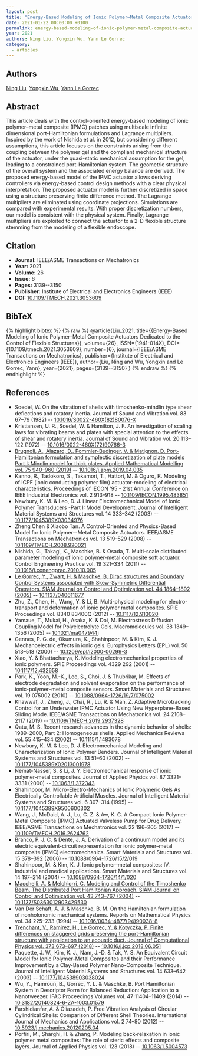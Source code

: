 ```yaml
---
layout: post
title: "Energy-Based Modeling of Ionic Polymer–Metal Composite Actuators Dedicated to the Control of Flexible Structures"
date: 2021-01-22 00:00:00 +0100
permalink: energy-based-modeling-of-ionic-polymer-metal-composite-actuators-dedicated-to-the-control-of-flexible-structures
year: 2021
authors: Ning Liu, Yongxin Wu, Yann Le Gorrec
category:
  - articles
---
```

 
## Authors
[Ning Liu](authors/ning_liu), [Yongxin Wu](authors/yongxin_wu), [Yann Le Gorrec](authors/yann_le_gorrec)
 
## Abstract
This article deals with the control-oriented energy-based modeling of ionic polymer–metal composite (IPMC) patches using multiscale infinite dimensional port-Hamiltonian formulations and Lagrange multipliers. Inspired by the work of Nishida et al. in 2012, but considering different assumptions, this article focuses on the constraints arising from the coupling between the polymer gel and the compliant mechanical structure of the actuator, under the quasi-static mechanical assumption for the gel, leading to a constrained port-Hamiltonian system. The geometric structure of the overall system and the associated energy balance are derived. The proposed energy-based model of the IPMC actuator allows deriving controllers via energy-based control design methods with a clear physical interpretation. The proposed actuator model is further discretized in space using a structure preserving finite difference method. The Lagrange multipliers are eliminated using coordinate projections. Simulations are compared with experimental results. With proper discretization numbers, our model is consistent with the physical system. Finally, Lagrange multipliers are exploited to connect the actuator to a 2-D flexible structure stemming from the modeling of a flexible endoscope.
 
## Citation
- **Journal:** IEEE/ASME Transactions on Mechatronics
- **Year:** 2021
- **Volume:** 26
- **Issue:** 6
- **Pages:** 3139--3150
- **Publisher:** Institute of Electrical and Electronics Engineers (IEEE)
- **DOI:** [10.1109/TMECH.2021.3053609](https://doi.org/10.1109/TMECH.2021.3053609)
 
## BibTeX
{% highlight bibtex %}
{% raw %}
@article{Liu_2021,
  title={{Energy-Based Modeling of Ionic Polymer–Metal Composite Actuators Dedicated to the Control of Flexible Structures}},
  volume={26},
  ISSN={1941-014X},
  DOI={10.1109/tmech.2021.3053609},
  number={6},
  journal={IEEE/ASME Transactions on Mechatronics},
  publisher={Institute of Electrical and Electronics Engineers (IEEE)},
  author={Liu, Ning and Wu, Yongxin and Le Gorrec, Yann},
  year={2021},
  pages={3139--3150}
}
{% endraw %}
{% endhighlight %}
 
## References
- Soedel, W. On the vibration of shells with timoshenko-mindlin type shear deflections and rotatory inertia. Journal of Sound and Vibration vol. 83 67–79 (1982) -- [10.1016/S0022-460X(82)80076-X](https://doi.org/10.1016/S0022-460X(82)80076-X)
- Kristiansen, U. R., Soedel, W. & Hamilton, J. F. An investigation of scaling laws for vibrating beams and plates with special attention to the effects of shear and rotatory inertia. Journal of Sound and Vibration vol. 20 113–122 (1972) -- [10.1016/0022-460X(72)90766-3](https://doi.org/10.1016/0022-460X(72)90766-3)
- [Brugnoli, A., Alazard, D., Pommier-Budinger, V. & Matignon, D. Port-Hamiltonian formulation and symplectic discretization of plate models Part I: Mindlin model for thick plates. Applied Mathematical Modelling vol. 75 940–960 (2019)](port-hamiltonian-formulation-and-symplectic-discretization-of-plate-models-part-i-mindlin-model-for-thick-plates) -- [10.1016/j.apm.2019.04.035](https://doi.org/10.1016/j.apm.2019.04.035)
- Kanno, R., Tadokoro, S., Takamori, T., Hattori, M. & Oguro, K. Modeling of ICPF (ionic conducting polymer film) actuator-modeling of electrical characteristics. Proceedings of IECON ’95 - 21st Annual Conference on IEEE Industrial Electronics vol. 2 913–918 -- [10.1109/IECON.1995.483851](https://doi.org/10.1109/IECON.1995.483851)
- Newbury, K. M. & Leo, D. J. Linear Electromechanical Model of Ionic Polymer Transducers           -Part I: Model Development. Journal of Intelligent Material Systems and Structures vol. 14 333–342 (2003) -- [10.1177/1045389X03034976](https://doi.org/10.1177/1045389X03034976)
- Zheng Chen & Xiaobo Tan. A Control-Oriented and Physics-Based Model for Ionic Polymer--Metal Composite Actuators. IEEE/ASME Transactions on Mechatronics vol. 13 519–529 (2008) -- [10.1109/TMECH.2008.920021](https://doi.org/10.1109/TMECH.2008.920021)
- Nishida, G., Takagi, K., Maschke, B. & Osada, T. Multi-scale distributed parameter modeling of ionic polymer-metal composite soft actuator. Control Engineering Practice vol. 19 321–334 (2011) -- [10.1016/j.conengprac.2010.10.005](https://doi.org/10.1016/j.conengprac.2010.10.005)
- [Le Gorrec, Y., Zwart, H. & Maschke, B. Dirac structures and Boundary Control Systems associated with Skew-Symmetric Differential Operators. SIAM Journal on Control and Optimization vol. 44 1864–1892 (2005)](dirac-structures-and-boundary-control-systems-associated-with-skew-symmetric-differential-operators) -- [10.1137/040611677](https://doi.org/10.1137/040611677)
- Zhu, Z., Chen, H., Wang, Y. & Li, B. Multi-physical modeling for electro-transport and deformation of ionic polymer metal composites. SPIE Proceedings vol. 8340 83400Q (2012) -- [10.1117/12.913020](https://doi.org/10.1117/12.913020)
- Yamaue, T., Mukai, H., Asaka, K. & Doi, M. Electrostress Diffusion Coupling Model for Polyelectrolyte Gels. Macromolecules vol. 38 1349–1356 (2005) -- [10.1021/ma047944j](https://doi.org/10.1021/ma047944j)
- Gennes, P. G. de, Okumura, K., Shahinpoor, M. & Kim, K. J. Mechanoelectric effects in ionic gels. Europhysics Letters (EPL) vol. 50 513–518 (2000) -- [10.1209/epl/i2000-00299-3](https://doi.org/10.1209/epl/i2000-00299-3)
- Xiao, Y. & Bhattacharya, K. Modeling electromechanical properties of ionic polymers. SPIE Proceedings vol. 4329 292 (2001) -- [10.1117/12.432658](https://doi.org/10.1117/12.432658)
- Park, K., Yoon, M.-K., Lee, S., Choi, J. & Thubrikar, M. Effects of electrode degradation and solvent evaporation on the performance of ionic-polymer–metal composite sensors. Smart Materials and Structures vol. 19 075002 (2010) -- [10.1088/0964-1726/19/7/075002](https://doi.org/10.1088/0964-1726/19/7/075002)
- Khawwaf, J., Zheng, J., Chai, R., Lu, R. & Man, Z. Adaptive Microtracking Control for an Underwater IPMC Actuator Using New Hyperplane-Based Sliding Mode. IEEE/ASME Transactions on Mechatronics vol. 24 2108–2117 (2019) -- [10.1109/TMECH.2019.2937328](https://doi.org/10.1109/TMECH.2019.2937328)
- Qatu, M. S. Recent research advances in the dynamic behavior of shells: 1989–2000, Part 2: Homogeneous shells. Applied Mechanics Reviews vol. 55 415–434 (2002) -- [10.1115/1.1483078](https://doi.org/10.1115/1.1483078)
- Newbury, K. M. & Leo, D. J. Electromechanical Modeling and Characterization of Ionic Polymer Benders. Journal of Intelligent Material Systems and Structures vol. 13 51–60 (2002) -- [10.1177/1045389X02013001978](https://doi.org/10.1177/1045389X02013001978)
- Nemat-Nasser, S. & Li, J. Y. Electromechanical response of ionic polymer-metal composites. Journal of Applied Physics vol. 87 3321–3331 (2000) -- [10.1063/1.372343](https://doi.org/10.1063/1.372343)
- Shahinpoor, M. Micro-Electro-Mechanics of Ionic Polymeric Gels As Electrically Controllable Artificial Muscles. Journal of Intelligent Material Systems and Structures vol. 6 307–314 (1995) -- [10.1177/1045389X9500600302](https://doi.org/10.1177/1045389X9500600302)
- Wang, J., McDaid, A. J., Lu, C. Z. & Aw, K. C. A Compact Ionic Polymer-Metal Composite (IPMC) Actuated Valveless Pump for Drug Delivery. IEEE/ASME Transactions on Mechatronics vol. 22 196–205 (2017) -- [10.1109/TMECH.2016.2624762](https://doi.org/10.1109/TMECH.2016.2624762)
- Branco, P. J. C. & Dente, J. A. Derivation of a continuum model and its electric equivalent-circuit representation for ionic polymer–metal composite (IPMC) electromechanics. Smart Materials and Structures vol. 15 378–392 (2006) -- [10.1088/0964-1726/15/2/019](https://doi.org/10.1088/0964-1726/15/2/019)
- Shahinpoor, M. & Kim, K. J. Ionic polymer–metal composites: IV. Industrial and medical applications. Smart Materials and Structures vol. 14 197–214 (2004) -- [10.1088/0964-1726/14/1/020](https://doi.org/10.1088/0964-1726/14/1/020)
- [Macchelli, A. & Melchiorri, C. Modeling and Control of the Timoshenko Beam. The Distributed Port Hamiltonian Approach. SIAM Journal on Control and Optimization vol. 43 743–767 (2004)](modeling-and-control-of-the-timoshenko-beam-the-distributed-port-hamiltonian-approach) -- [10.1137/S0363012903429530](https://doi.org/10.1137/S0363012903429530)
- Van Der Schaft, A. J. & Maschke, B. M. On the Hamiltonian formulation of nonholonomic mechanical systems. Reports on Mathematical Physics vol. 34 225–233 (1994) -- [10.1016/0034-4877(94)90038-8](https://doi.org/10.1016/0034-4877(94)90038-8)
- [Trenchant, V., Ramirez, H., Le Gorrec, Y. & Kotyczka, P. Finite differences on staggered grids preserving the port-Hamiltonian structure with application to an acoustic duct. Journal of Computational Physics vol. 373 673–697 (2018)](finite-differences-on-staggered-grids-preserving-the-port-hamiltonian-structure-with-application-to-an-acoustic-duct) -- [10.1016/j.jcp.2018.06.051](https://doi.org/10.1016/j.jcp.2018.06.051)
- Paquette, J. W., Kim, K. J., Nam, J.-D. & Tak, Y. S. An Equivalent Circuit Model for Ionic Polymer-Metal Composites           and their Performance Improvement by a Clay-Based Polymer Nano-Composite           Technique. Journal of Intelligent Material Systems and Structures vol. 14 633–642 (2003) -- [10.1177/104538903038024](https://doi.org/10.1177/104538903038024)
- Wu, Y., Hamroun, B., Gorrec, Y. L. & Maschke, B. Port Hamiltonian System in Descriptor Form for Balanced Reduction: Application to a Nanotweezer. IFAC Proceedings Volumes vol. 47 11404–11409 (2014) -- [10.3182/20140824-6-ZA-1003.01579](https://doi.org/10.3182/20140824-6-ZA-1003.01579)
- Farshidianfar, A. & Oliazadeh, P. Free Vibration Analysis of Circular Cylindrical Shells: Comparison of Different Shell Theories. International Journal of Mechanics and Applications vol. 2 74–80 (2012) -- [10.5923/j.mechanics.20120205.04](https://doi.org/10.5923/j.mechanics.20120205.04)
- Porfiri, M., Sharghi, H. & Zhang, P. Modeling back-relaxation in ionic polymer metal composites: The role of steric effects and composite layers. Journal of Applied Physics vol. 123 (2018) -- [10.1063/1.5004573](https://doi.org/10.1063/1.5004573)

